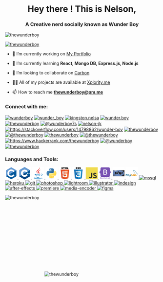<h1 align="center">Hey there ! This is Nelson,</h1>
<h3 align="center">A Creative nerd socially known as Wunder Boy </h3>

<p align="left"> <img src="https://komarev.com/ghpvc/?username=thewunderboy&label=Profile%20views&color=0e75b6&style=flat" alt="thewunderboy" /> </p>

<p align="left"> <a href="https://twitter.com/thewunderboy" target="blank"><img src="https://img.shields.io/twitter/follow/thewunderboy?logo=twitter&style=for-the-badge" alt="thewunderboy" /></a> </p>

- 🔭 I’m currently working on [My Portfolio](https://github.com/thewunderboy/Wunder-Boy)

- 🌱 I’m currently learning **React, Mongo DB, Express.js, Node.js**

- 👯 I’m looking to collaborate on [Carbon](https://github.com/carbon-language/carbon-lang)

- 👨‍💻 All of my projects are available at [Xplority.me](https://xplority.me)

- 📫 How to reach me **thewunderboy@pm.me**

<h3 align="left">Connect with me:</h3>
<p align="left">
<a href="https://www.behance.net/wunderboy" target="blank"><img align="center" src="https://raw.githubusercontent.com/rahuldkjain/github-profile-readme-generator/master/src/images/icons/Social/behance.svg" alt="wunderboy" height="30" width="40" /></a>
<a href="https://dribbble.com/wunder_boy" target="blank"><img align="center" src="https://raw.githubusercontent.com/rahuldkjain/github-profile-readme-generator/master/src/images/icons/Social/dribbble.svg" alt="wunder_boy" height="30" width="40" /></a>
<a href="https://fb.com/kingston.nelsa" target="blank"><img align="center" src="https://raw.githubusercontent.com/rahuldkjain/github-profile-readme-generator/master/src/images/icons/Social/facebook.svg" alt="kingston.nelsa" height="30" width="40" /></a>
<a href="https://instagram.com/wunder.boy" target="blank"><img align="center" src="https://raw.githubusercontent.com/rahuldkjain/github-profile-readme-generator/master/src/images/icons/Social/instagram.svg" alt="wunder.boy" height="30" width="40" /></a>
<a href="https://twitter.com/thewunderboy" target="blank"><img align="center" src="https://raw.githubusercontent.com/rahuldkjain/github-profile-readme-generator/master/src/images/icons/Social/twitter.svg" alt="thewunderboy" height="30" width="40" /></a>
<a href="https://medium.com/@wunderboy7s" target="blank"><img align="center" src="https://raw.githubusercontent.com/rahuldkjain/github-profile-readme-generator/master/src/images/icons/Social/medium.svg" alt="@wunderboy7s" height="30" width="40" /></a>
<a href="https://linkedin.com/in/nelson-jk" target="blank"><img align="center" src="https://raw.githubusercontent.com/rahuldkjain/github-profile-readme-generator/master/src/images/icons/Social/linked-in-alt.svg" alt="nelson-jk" height="30" width="40" /></a>
<a href="https://stackoverflow.com/users/https://stackoverflow.com/users/14798862/wunder-boy" target="blank"><img align="center" src="https://raw.githubusercontent.com/rahuldkjain/github-profile-readme-generator/master/src/images/icons/Social/stack-overflow.svg" alt="https://stackoverflow.com/users/14798862/wunder-boy" height="30" width="40" /></a>
<a href="https://dev.to/thewunderboy" target="blank"><img align="center" src="https://raw.githubusercontent.com/rahuldkjain/github-profile-readme-generator/master/src/images/icons/Social/devto.svg" alt="thewunderboy" height="30" width="40" /></a>
<a href="https://codepen.io/@thewunderboy" target="blank"><img align="center" src="https://raw.githubusercontent.com/rahuldkjain/github-profile-readme-generator/master/src/images/icons/Social/codepen.svg" alt="@thewunderboy" height="30" width="40" /></a>
<a href="https://codesandbox.com/thewunderboy" target="blank"><img align="center" src="https://raw.githubusercontent.com/rahuldkjain/github-profile-readme-generator/master/src/images/icons/Social/codesandbox.svg" alt="thewunderboy" height="30" width="40" /></a>
<a href="https://hashnode.com/@thewunderboy" target="blank"><img align="center" src="https://raw.githubusercontent.com/rahuldkjain/github-profile-readme-generator/master/src/images/icons/Social/hashnode.svg" alt="@thewunderboy" height="30" width="40" /></a>
<a href="https://www.hackerrank.com/https://www.hackerrank.com/thewunderboy" target="blank"><img align="center" src="https://raw.githubusercontent.com/rahuldkjain/github-profile-readme-generator/master/src/images/icons/Social/hackerrank.svg" alt="https://www.hackerrank.com/thewunderboy" height="30" width="40" /></a>
<a href="https://www.hackerearth.com/@wunderboy" target="blank"><img align="center" src="https://raw.githubusercontent.com/rahuldkjain/github-profile-readme-generator/master/src/images/icons/Social/hackerearth.svg" alt="@wunderboy" height="30" width="40" /></a>
<a href="https://www.leetcode.com/thewunderboy" target="blank"><img align="center" src="https://raw.githubusercontent.com/rahuldkjain/github-profile-readme-generator/master/src/images/icons/Social/leet-code.svg" alt="thewunderboy" height="30" width="40" /></a>
</p>

<h3 align="left">Languages and Tools:</h3>
<p align="left">

<a href="https://www.cprogramming.com/" target="_blank" rel="noreferrer"> <img src="https://raw.githubusercontent.com/devicons/devicon/master/icons/c/c-original.svg" alt="c" width="40" height="40"/> </a>
<a href="https://www.w3schools.com/cpp/" target="_blank" rel="noreferrer"> <img src="https://raw.githubusercontent.com/devicons/devicon/master/icons/cplusplus/cplusplus-original.svg" alt="cplusplus" width="40" height="40"/> </a>
<a href="https://www.java.com" target="_blank" rel="noreferrer"> <img src="https://raw.githubusercontent.com/devicons/devicon/master/icons/java/java-original.svg" alt="java" width="40" height="40"/> </a>
<a href="https://www.python.org" target="_blank" rel="noreferrer"> <img src="https://raw.githubusercontent.com/devicons/devicon/master/icons/python/python-original.svg" alt="python" width="40" height="40"/> </a>
<a href="https://www.w3.org/html/" target="_blank" rel="noreferrer"> <img src="https://raw.githubusercontent.com/devicons/devicon/master/icons/html5/html5-original-wordmark.svg" alt="html5" width="40" height="40"/> </a>
<a href="https://www.w3schools.com/css/" target="_blank" rel="noreferrer"> <img src="https://raw.githubusercontent.com/devicons/devicon/master/icons/css3/css3-original-wordmark.svg" alt="css3" width="40" height="40"/> </a>
<a href="https://developer.mozilla.org/en-US/docs/Web/JavaScript" target="_blank" rel="noreferrer"> <img src="https://raw.githubusercontent.com/devicons/devicon/master/icons/javascript/javascript-original.svg" alt="javascript" width="40" height="40"/> </a>
<a href="https://getbootstrap.com" target="_blank" rel="noreferrer"> <img src="https://raw.githubusercontent.com/devicons/devicon/master/icons/bootstrap/bootstrap-plain-wordmark.svg" alt="bootstrap" width="40" height="40"/> </a>
<a href="https://www.php.net" target="_blank" rel="noreferrer"> <img src="https://raw.githubusercontent.com/devicons/devicon/master/icons/php/php-original.svg" alt="php" width="40" height="40"/> </a>
<a href="https://www.mysql.com/" target="_blank" rel="noreferrer"> <img src="https://raw.githubusercontent.com/devicons/devicon/master/icons/mysql/mysql-original-wordmark.svg" alt="mysql" width="40" height="40"/> </a>
<a href="https://www.microsoft.com/en-us/sql-server" target="_blank" rel="noreferrer"> <img src="https://www.svgrepo.com/show/303229/microsoft-sql-server-logo.svg" alt="mssql" width="40" height="40"/> </a>
<a href="https://heroku.com" target="_blank" rel="noreferrer"> <img src="https://www.vectorlogo.zone/logos/heroku/heroku-icon.svg" alt="heroku" width="40" height="40"/> </a>
<a href="https://git-scm.com/" target="_blank" rel="noreferrer"> <img src="https://www.vectorlogo.zone/logos/git-scm/git-scm-icon.svg" alt="git" width="40" height="40"/> </a>
<a href="https://www.adobe.com/in/products/photoshop.html" target="_blank" rel="noreferrer"> <img src="https://www.adobe.com/content/dam/shared/images/product-icons/svg/photoshop.svg" alt="photoshop" width="40" height="40"/> </a>
<a href="https://www.adobe.com/in/products/photoshop-lightroom.html" target="_blank" rel="noreferrer"> <img src="https://www.adobe.com/content/dam/shared/images/product-icons/svg/lightroom.svg" alt="lightroom" width="40" height="40"/> </a>
<a href="https://www.adobe.com/in/products/illustrator.html" target="_blank" rel="noreferrer"> <img src="https://www.adobe.com/content/dam/shared/images/product-icons/svg/illustrator.svg" alt="illustrator" width="40" height="40"/> </a>
<a href="https://www.adobe.com/in/products/indesign.html" target="_blank" rel="noreferrer"> <img src="https://www.adobe.com/content/dam/shared/images/product-icons/svg/indesign.svg" alt="indesign" width="40" height="40"/> </a>
<a href="https://www.adobe.com/in/products/aftereffects.html" target="_blank" rel="noreferrer"> <img src="https://www.adobe.com/content/dam/shared/images/product-icons/svg/after-effects.svg" alt="after-effects" width="40" height="40"/> </a>
<a href="https://www.adobe.com/in/products/premiere.html" target="_blank" rel="noreferrer"> <img src="https://www.adobe.com/content/dam/shared/images/product-icons/svg/premiere.svg" alt="premiere" width="40" height="40"/> </a>
<a href="https://www.adobe.com/in/products/media-encoder.html" target="_blank" rel="noreferrer"> <img src="https://www.adobe.com/content/dam/shared/images/product-icons/svg/media-encoder.svg" alt="media-encoder" width="40" height="40"/> </a>
<a href="https://www.figma.com/" target="_blank" rel="noreferrer"> <img src="https://www.vectorlogo.zone/logos/figma/figma-icon.svg" alt="figma" width="40" height="40"/> </a>
</p>

<p>
<img align="left" src="https://github-readme-stats.vercel.app/api?username=thewunderboy&show_icons=true&locale=en" alt="thewunderboy" width="375" height="250"/>
<img align="right" src="https://github-readme-streak-stats.herokuapp.com/?user=thewunderboy&" alt="thewunderboy" width="375" height="250" />
</p>
